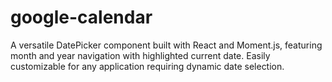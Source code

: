 # google-calendar
A versatile DatePicker component built with React and Moment.js, featuring month and year navigation with highlighted current date. Easily customizable for any application requiring dynamic date selection.
